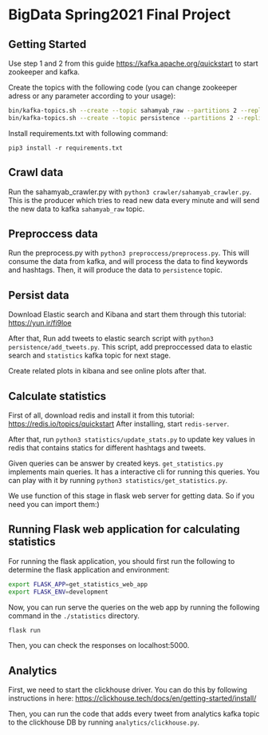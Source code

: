 # BigData Spring2021 Final Project

## Getting Started

Use step 1 and 2 from this guide https://kafka.apache.org/quickstart to start zookeeper and kafka.

Create the topics with the following code (you can change zookeeper adress or any parameter according to your usage):
```bash
bin/kafka-topics.sh --create --topic sahamyab_raw --partitions 2 --replication-factor 1 --zookeeper localhost:2181
bin/kafka-topics.sh --create --topic persistence --partitions 2 --replication-factor 1 --zookeeper localhost:2181
```
Install requirements.txt with following command:
```
pip3 install -r requirements.txt
```

## Crawl data

Run the sahamyab_crawler.py with `python3 crawler/sahamyab_crawler.py`. This is the producer which tries to read new data every minute and will send the new data to kafka `sahamyab_raw` topic.

## Preproccess data

Run the preprocess.py with `python3 preproccess/preprocess.py`. This will consume the data from kafka, and will process the data to find keywords and hashtags. Then, it will produce the data to `persistence` topic.

## Persist data

Download  Elastic search and Kibana and start them through this tutorial: https://yun.ir/fi9loe

After that, Run add tweets to elastic search script with `python3 persistence/add_tweets.py`. This script, add preproccessed data to elastic search and `statistics` kafka topic for next stage.

Create related plots in kibana and see online plots after that.

## Calculate statistics

First of all, download redis and install it from this tutorial: https://redis.io/topics/quickstart
After installing, start `redis-server`.

After that, run `python3 statistics/update_stats.py` to update key values in redis that contains statics for different hashtags and tweets.

Given queries can be answer by created keys. `get_statistics.py` implements main queries. It has a interactive cli for running this queries. You can play with it by running `python3 statistics/get_statistics.py`.

We use function of this stage in flask web server for getting data. So if you need you can import them:)

## Running Flask web application for calculating statistics

For running the flask application, you should first run the following to determine the flask application and environment:

```bash
export FLASK_APP=get_statistics_web_app
export FLASK_ENV=development
```

Now, you can run serve the queries on the web app by running the following command in the `./statistics` directory.
```bash
flask run
```
Then, you can check the responses on localhost:5000.

## Analytics

First, we need to start the clickhouse driver. You can do this by following instructions in here: https://clickhouse.tech/docs/en/getting-started/install/

Then, you can run the code that adds every tweet from analytics kafka topic to the clickhouse DB by running `analytics/clickhouse.py`.
